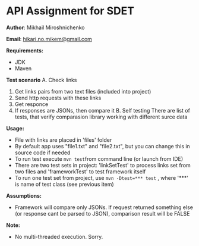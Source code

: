 # API Assignment for SDET

**Author**: Mikhail Miroshnichenko

**Email**: hikari.no.mikem@gmail.com

**Requirements:**
- JDK
- Maven

**Test scenario**
A. Check links
1. Get links pairs from two text files (included into project)
2. Send http requests with these links
3. Get responce
4. If responses are JSONs, then compare it
B. Self testing
There are list of tests, that verify comparasion library working with different surce data

**Usage:**
- File with links are placed in 'files' folder
- By default app uses "file1.txt" and "file2.txt", but you can change this in source code if needed
- To run test execute `mvn test`from command line (or launch from IDE)
- There are two test sets in project: 'linkSetTest' to process links set from two files and 'frameworkTest' to test framework itself
- To run one test set from project, use `mvn -Dtest=*** test` , where '***' is name of test class (see previous item)

**Assumptions:**
- Framework will compare only JSONs. If request returned something else (or response cant be parsed to JSON), comparison result will be FALSE

**Note:**
- No multi-threaded execution. Sorry.
